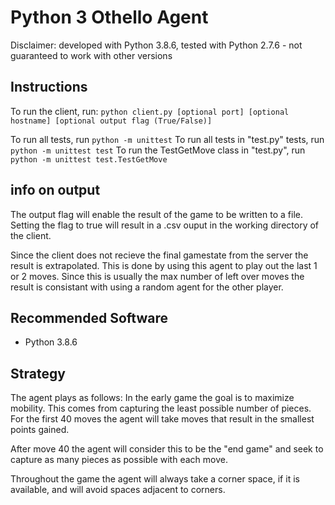 # Python 3 Othello Agent
Disclaimer: developed with Python 3.8.6, tested with Python 2.7.6 - not guaranteed to work with other versions

## Instructions
To run the client, run: `python client.py [optional port] [optional hostname] [optional output flag (True/False)]`



To run all tests, run `python -m unittest`
To run all tests in "test.py" tests, run `python -m unittest test`
To run the TestGetMove class in "test.py", run `python -m unittest test.TestGetMove`

## info on output
The output flag will enable the result of the game to be written to a file. Setting the flag to true will result in a .csv ouput in the working directory of the client.

Since the client does not recieve the final gamestate from the server the result is extrapolated. This is done by using this agent to play out the last 1 or 2 moves. Since this is usually the max number of left over moves the result is consistant with using a random agent for the other player.


## Recommended Software
* Python 3.8.6



## Strategy

The agent plays as follows: In the early game the goal is to maximize mobility. This comes from capturing the least possible number of pieces. For the first 40 moves the agent will take moves that result in the smallest points gained.

After move 40 the agent will consider this to be the "end game" and seek to capture as many pieces as possible with each move. 

Throughout the game the agent will always take a corner space, if it is available, and will avoid spaces adjacent to corners.  